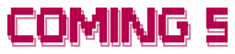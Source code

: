 <style>
  @media screen and (max-width: 600px) {
    #banner {
      display: none;
    }
  }
  @media screen and (min-width: 600px) {
    #small-banner {
      display: none;
    }
  }

  .color-change {
    animation: colorChange 3s infinite;
  }

  @keyframes colorChange {
    0% { color: red; }
    25% { color: blue; }
    50% { color: green; }
    75% { color: orange; }
    100% { color: purple; }
  }
</style>


<pre id="banner" class="color-change" style="color: #449999" align="center">

 ██████╗ ██████╗ ███╗   ███╗██╗███╗   ██╗ ██████╗     ███████╗ ██████╗  ██████╗ ███╗   ██╗
██╔════╝██╔═══██╗████╗ ████║██║████╗  ██║██╔════╝     ██╔════╝██╔═══██╗██╔═══██╗████╗  ██║
██║     ██║   ██║██╔████╔██║██║██╔██╗ ██║██║  ███╗    ███████╗██║   ██║██║   ██║██╔██╗ ██║
██║     ██║   ██║██║╚██╔╝██║██║██║╚██╗██║██║   ██║    ╚════██║██║   ██║██║   ██║██║╚██╗██║
╚██████╗╚██████╔╝██║ ╚═╝ ██║██║██║ ╚████║╚██████╔╝    ███████║╚██████╔╝╚██████╔╝██║ ╚████║
 ╚═════╝ ╚═════╝ ╚═╝     ╚═╝╚═╝╚═╝  ╚═══╝ ╚═════╝     ╚══════╝ ╚═════╝  ╚═════╝ ╚═╝  ╚═══╝
                                                                                                                                             
</pre>

<pre id="small-banner" class="color-change" style="color: #449999" align="center">

 ██████╗ ██████╗ ███╗   ███╗██╗███╗   ██╗ ██████╗ 
██╔════╝██╔═══██╗████╗ ████║██║████╗  ██║██╔════╝ 
██║     ██║   ██║██╔████╔██║██║██╔██╗ ██║██║  ███╗
██║     ██║   ██║██║╚██╔╝██║██║██║╚██╗██║██║   ██║
╚██████╗╚██████╔╝██║ ╚═╝ ██║██║██║ ╚████║╚██████╔╝
 ╚═════╝ ╚═════╝ ╚═╝     ╚═╝╚═╝╚═╝  ╚═══╝ ╚═════╝ 
                                                  



███████╗ ██████╗  ██████╗ ███╗   ██╗
██╔════╝██╔═══██╗██╔═══██╗████╗  ██║
███████╗██║   ██║██║   ██║██╔██╗ ██║
╚════██║██║   ██║██║   ██║██║╚██╗██║
███████║╚██████╔╝╚██████╔╝██║ ╚████║
╚══════╝ ╚═════╝  ╚═════╝ ╚═╝  ╚═══╝
                                    

</pre>
